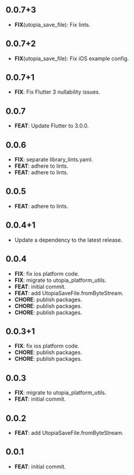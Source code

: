 ## 0.0.7+3

 - **FIX**(utopia_save_file): Fix lints.

## 0.0.7+2

 - **FIX**(utopia_save_file): Fix iOS example config.

## 0.0.7+1

 - **FIX**: Fix Flutter 3 nullability issues.

## 0.0.7

 - **FEAT**: Update Flutter to 3.0.0.

## 0.0.6

 - **FIX**: separate library_lints.yaml.
 - **FEAT**: adhere to lints.
 - **FEAT**: adhere to lints.

## 0.0.5

 - **FEAT**: adhere to lints.

## 0.0.4+1

 - Update a dependency to the latest release.

## 0.0.4

 - **FIX**: fix ios platform code.
 - **FIX**: migrate to utopia_platform_utils.
 - **FEAT**: initial commit.
 - **FEAT**: add UtopiaSaveFile.fromByteStream.
 - **CHORE**: publish packages.
 - **CHORE**: publish packages.
 - **CHORE**: publish packages.

## 0.0.3+1

 - **FIX**: fix ios platform code.
 - **CHORE**: publish packages.
 - **CHORE**: publish packages.

## 0.0.3

 - **FIX**: migrate to utopia_platform_utils.
 - **FEAT**: initial commit.

## 0.0.2

 - **FEAT**: add UtopiaSaveFile.fromByteStream.

## 0.0.1

 - **FEAT**: initial commit.

